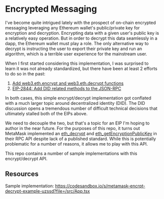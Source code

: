 # Encrypted Messaging

I've become quite intrigued lately with the prospect of on-chain encrypted messaging leveraging any Ethereum wallet's public/private key for encryption and decryption. Encrypting data with a given user's public key is a relatively easy operation. But in order to decrypt this data seamlessly in a dapp, the Ethereum wallet must play a role. The only alternative way to decrypt is instructing the user to export their private key and run an algorithm, which is a terrible user experience for the mainstream user.

When I first started considering this implementation, I was surprised to learn it was not already standardized, but there have been at least 2 efforts to do so in the past:

1) [Add web3.eth.encrypt and web3.eth.decrypt functions](https://github.com/ethereum/EIPs/pull/1098)
2) [EIP-2844: Add DID related methods to the JSON-RPC](https://github.com/ethereum/EIPs/issues/2845)

In both cases, this simple encrypt/decrypt implementation got conflated with a much larger topic around decentralized identity (DID). The DID discussion opens a tremendous number of difficult technical decisions that ultimately stalled both of the EIPs above. 

We need to decouple the two, but that's a topic for an EIP I'm hoping to author in the near future. For the purposes of this repo, it turns out MetaMask implemented an [eth_decrypt](https://docs.metamask.io/guide/rpc-api.html#eth-decrypt) and [eth_getEncryptionPublicKey](https://docs.metamask.io/guide/rpc-api.html#other-rpc-methods) in their RPC API despite lack of a published standard. While this is potentially problematic for a number of reasons, it allows me to play with this API.

This repo contains a number of sample implementations with this encrypt/decrypt API.

## Resources

Sample implementation: https://codesandbox.io/s/metamask-encrpt-decrypt-example-uzssd?file=/src/App.tsx